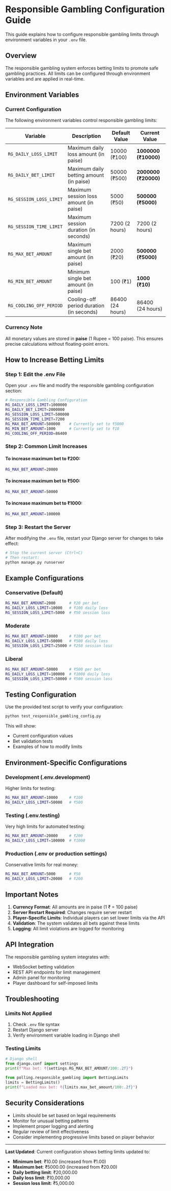 # Responsible Gambling Configuration Guide

This guide explains how to configure responsible gambling limits through environment variables in your `.env` file.

## Overview

The responsible gambling system enforces betting limits to promote safe gambling practices. All limits can be configured through environment variables and are applied in real-time.

## Environment Variables

### Current Configuration

The following environment variables control responsible gambling limits:

| Variable | Description | Default Value | Current Value |
|----------|-------------|---------------|---------------|
| `RG_DAILY_LOSS_LIMIT` | Maximum daily loss amount (in paise) | 10000 (₹100) | **1000000 (₹10000)** |
| `RG_DAILY_BET_LIMIT` | Maximum daily betting amount (in paise) | 50000 (₹500) | **2000000 (₹20000)** |
| `RG_SESSION_LOSS_LIMIT` | Maximum session loss amount (in paise) | 5000 (₹50) | **500000 (₹5000)** |
| `RG_SESSION_TIME_LIMIT` | Maximum session duration (in seconds) | 7200 (2 hours) | 7200 (2 hours) |
| `RG_MAX_BET_AMOUNT` | Maximum single bet amount (in paise) | 2000 (₹20) | **500000 (₹5000)** |
| `RG_MIN_BET_AMOUNT` | Minimum single bet amount (in paise) | 100 (₹1) | **1000 (₹10)** |
| `RG_COOLING_OFF_PERIOD` | Cooling-off period duration (in seconds) | 86400 (24 hours) | 86400 (24 hours) |

### Currency Note
All monetary values are stored in **paise** (1 Rupee = 100 paise). This ensures precise calculations without floating-point errors.

## How to Increase Betting Limits

### Step 1: Edit the .env File

Open your `.env` file and modify the responsible gambling configuration section:

```bash
# Responsible Gambling Configuration
RG_DAILY_LOSS_LIMIT=1000000
RG_DAILY_BET_LIMIT=2000000
RG_SESSION_LOSS_LIMIT=500000
RG_SESSION_TIME_LIMIT=7200
RG_MAX_BET_AMOUNT=500000    # Currently set to ₹5000
RG_MIN_BET_AMOUNT=1000      # Currently set to ₹10
RG_COOLING_OFF_PERIOD=86400
```

### Step 2: Common Limit Increases

#### To increase maximum bet to ₹200:
```bash
RG_MAX_BET_AMOUNT=20000
```

#### To increase maximum bet to ₹500:
```bash
RG_MAX_BET_AMOUNT=50000
```

#### To increase maximum bet to ₹1000:
```bash
RG_MAX_BET_AMOUNT=100000
```

### Step 3: Restart the Server

After modifying the `.env` file, restart your Django server for changes to take effect:

```bash
# Stop the current server (Ctrl+C)
# Then restart:
python manage.py runserver
```

## Example Configurations

### Conservative (Default)
```bash
RG_MAX_BET_AMOUNT=2000      # ₹20 per bet
RG_DAILY_LOSS_LIMIT=10000   # ₹100 daily loss
RG_SESSION_LOSS_LIMIT=5000  # ₹50 session loss
```

### Moderate
```bash
RG_MAX_BET_AMOUNT=10000     # ₹100 per bet
RG_DAILY_LOSS_LIMIT=50000   # ₹500 daily loss
RG_SESSION_LOSS_LIMIT=25000 # ₹250 session loss
```

### Liberal
```bash
RG_MAX_BET_AMOUNT=50000     # ₹500 per bet
RG_DAILY_LOSS_LIMIT=100000  # ₹1000 daily loss
RG_SESSION_LOSS_LIMIT=50000 # ₹500 session loss
```

## Testing Configuration

Use the provided test script to verify your configuration:

```bash
python test_responsible_gambling_config.py
```

This will show:
- Current configuration values
- Bet validation tests
- Examples of how to modify limits

## Environment-Specific Configurations

### Development (.env.development)
Higher limits for testing:
```bash
RG_MAX_BET_AMOUNT=10000     # ₹100
RG_DAILY_LOSS_LIMIT=50000   # ₹500
```

### Testing (.env.testing)
Very high limits for automated testing:
```bash
RG_MAX_BET_AMOUNT=20000     # ₹200
RG_DAILY_LOSS_LIMIT=100000  # ₹1000
```

### Production (.env or production settings)
Conservative limits for real money:
```bash
RG_MAX_BET_AMOUNT=5000      # ₹50
RG_DAILY_LOSS_LIMIT=20000   # ₹200
```

## Important Notes

1. **Currency Format**: All amounts are in paise (1 ₹ = 100 paise)
2. **Server Restart Required**: Changes require server restart
3. **Player-Specific Limits**: Individual players can set lower limits via the API
4. **Validation**: The system validates all bets against these limits
5. **Logging**: All limit violations are logged for monitoring

## API Integration

The responsible gambling system integrates with:
- WebSocket betting validation
- REST API endpoints for limit management
- Admin panel for monitoring
- Player dashboard for self-imposed limits

## Troubleshooting

### Limits Not Applied
1. Check `.env` file syntax
2. Restart Django server
3. Verify environment variable loading in Django shell

### Testing Limits
```python
# Django shell
from django.conf import settings
print(f"Max bet: ₹{settings.RG_MAX_BET_AMOUNT/100:.2f}")

from polling.responsible_gambling import BettingLimits
limits = BettingLimits()
print(f"Loaded max bet: ₹{limits.max_bet_amount/100:.2f}")
```

## Security Considerations

- Limits should be set based on legal requirements
- Monitor for unusual betting patterns
- Implement proper logging and alerting
- Regular review of limit effectiveness
- Consider implementing progressive limits based on player behavior

---

**Last Updated**: Current configuration shows betting limits updated to:
- **Minimum bet**: ₹10.00 (increased from ₹1.00)
- **Maximum bet**: ₹5000.00 (increased from ₹20.00)
- **Daily betting limit**: ₹20,000.00
- **Daily loss limit**: ₹10,000.00
- **Session loss limit**: ₹5,000.00
